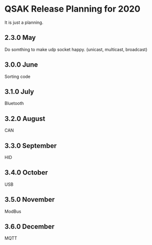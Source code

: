 # QSAK Release Planning for 2020

It is just a planning.

## 2.3.0 May

Do somthing to make udp socket happy. (unicast, multicast, broadcast)

## 3.0.0 June

Sorting code

## 3.1.0 July

Bluetooth

## 3.2.0 August

CAN

## 3.3.0 September

HID

## 3.4.0 October

USB

## 3.5.0 November

ModBus

## 3.6.0 December

MQTT
